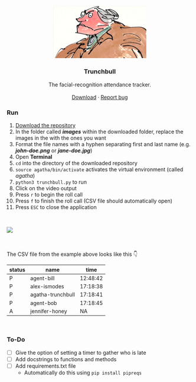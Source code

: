 <p align="center">
  <img src="trunchbull.png" alt="Agatha Trunchbull" width="50%" height="50%">
</p>

<h3 align="center">Trunchbull</h3>
<p align="center">
  The facial-recognition attendance tracker.
  <br>
  <br>
  <a href="https://github.com/qe/trunchbull/archive/refs/heads/master.zip">Download</a>
  ·
  <a href="https://github.com/qe/trunchbull/issues/new?template=bug_report.md">Report bug</a>
</p>


### Run
1. [Download the repository](https://github.com/qe/trunchbull/archive/refs/heads/master.zip)
2. In the folder called ***images*** within the downloaded folder, replace the images in the with the ones you want
3. Format the file names with a hyphen separating first and last name (e.g. ***john-doe.png*** or ***jane-doe.jpg***) 
4. Open **Terminal**
5. ```cd``` into the directory of the downloaded repository
6. ```source agatha/bin/activate``` activates the virtual environment (called *agatha*)
7. ```python3 trunchbull.py``` to run
8. Click on the video output
9. Press ```r``` to begin the roll call
10. Press ```f``` to finish the roll call (CSV file should automatically open)
11. Press ```ESC``` to close the application

<br>

![](example.gif)

<br>

The CSV file from the example above looks like this 👇

status | name | time
------------ | ------------- | -------------
P | agent-bill | 12:48:42
P | alex-ismodes | 17:18:38
P | agatha-trunchbull | 17:18:41
P | agent-bob | 17:18:45
A | jennifer-honey | NA

<br>

### To-Do 
- [ ] Give the option of setting a timer to gather who is late 
- [ ] Add docstrings to functions and methods
- [ ] Add requirements.txt file
    - Automatically do this using ```pip install pipreqs```

<br>



